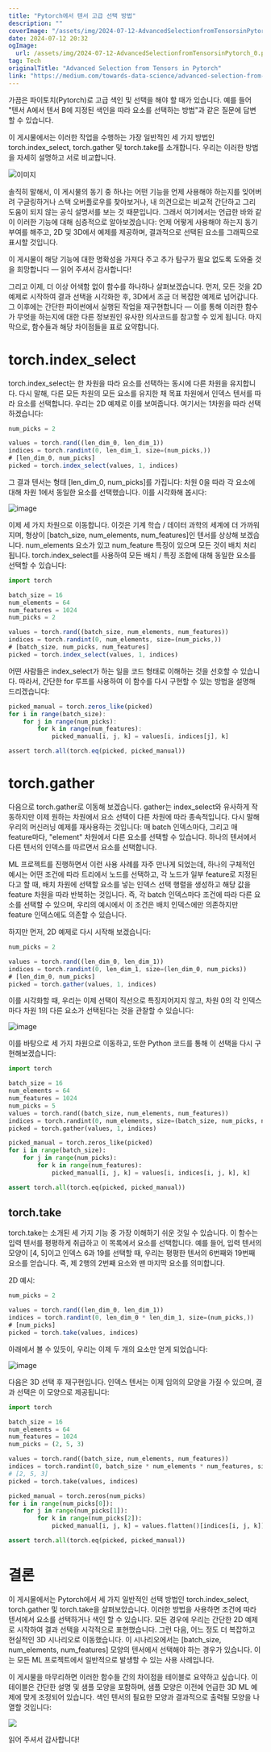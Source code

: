 ```yaml
---
title: "Pytorch에서 텐서 고급 선택 방법"
description: ""
coverImage: "/assets/img/2024-07-12-AdvancedSelectionfromTensorsinPytorch_0.png"
date: 2024-07-12 20:32
ogImage: 
  url: /assets/img/2024-07-12-AdvancedSelectionfromTensorsinPytorch_0.png
tag: Tech
originalTitle: "Advanced Selection from Tensors in Pytorch"
link: "https://medium.com/towards-data-science/advanced-selection-from-tensors-in-pytorch-f012e52eef80"
---
```



가끔은 파이토치(Pytorch)로 고급 색인 및 선택을 해야 할 때가 있습니다. 예를 들어 "텐서 A에서 텐서 B에 지정된 색인을 따라 요소를 선택하는 방법"과 같은 질문에 답변할 수 있습니다.

이 게시물에서는 이러한 작업을 수행하는 가장 일반적인 세 가지 방법인 torch.index_select, torch.gather 및 torch.take를 소개합니다. 우리는 이러한 방법을 자세히 설명하고 서로 비교합니다.

![이미지](/assets/img/2024-07-12-AdvancedSelectionfromTensorsinPytorch_0.png)

솔직히 말해서, 이 게시물의 동기 중 하나는 어떤 기능을 언제 사용해야 하는지를 잊어버려 구글링하거나 스택 오버플로우를 찾아보거나, 내 의견으로는 비교적 간단하고 그리 도움이 되지 않는 공식 설명서를 보는 것 때문입니다. 그래서 여기에서는 언급한 바와 같이 이러한 기능에 대해 심층적으로 알아보겠습니다: 언제 어떻게 사용해야 하는지 동기부여를 해주고, 2D 및 3D에서 예제를 제공하며, 결과적으로 선택된 요소를 그래픽으로 표시할 것입니다.

<div class="content-ad"></div>

이 게시물이 해당 기능에 대한 명확성을 가져다 주고 추가 탐구가 필요 없도록 도와줄 것을 희망합니다 — 읽어 주셔서 감사합니다!

그리고 이제, 더 이상 어색함 없이 함수를 하나하나 살펴보겠습니다. 먼저, 모든 것을 2D 예제로 시작하여 결과 선택을 시각화한 후, 3D에서 조금 더 복잡한 예제로 넘어갑니다. 그 이후에는 간단한 파이썬에서 실행된 작업을 재구현합니다 — 이를 통해 이러한 함수가 무엇을 하는지에 대한 다른 정보원인 유사한 의사코드를 참고할 수 있게 됩니다. 마지막으로, 함수들과 해당 차이점들을 표로 요약합니다.

# torch.index_select

torch.index_select는 한 차원을 따라 요소를 선택하는 동시에 다른 차원을 유지합니다. 다시 말해, 다른 모든 차원의 모든 요소를 유지한 채 목표 차원에서 인덱스 텐서를 따라 요소를 선택합니다. 우리는 2D 예제로 이를 보여줍니다. 여기서는 1차원을 따라 선택하겠습니다:

<div class="content-ad"></div>

```js
num_picks = 2

values = torch.rand((len_dim_0, len_dim_1))
indices = torch.randint(0, len_dim_1, size=(num_picks,))
# [len_dim_0, num_picks]
picked = torch.index_select(values, 1, indices)
```

그 결과 텐서는 형태 [len_dim_0, num_picks]를 가집니다: 차원 0을 따라 각 요소에 대해 차원 1에서 동일한 요소를 선택했습니다. 이를 시각화해 봅시다:

![image](/assets/img/2024-07-12-AdvancedSelectionfromTensorsinPytorch_1.png)

이제 세 가지 차원으로 이동합니다. 이것은 기계 학습 / 데이터 과학의 세계에 더 가까워지며, 형상이 [batch_size, num_elements, num_features]인 텐서를 상상해 보겠습니다. num_elements 요소가 있고 num_feature 특징이 있으며 모든 것이 배치 처리됩니다. torch.index_select를 사용하여 모든 배치 / 특징 조합에 대해 동일한 요소를 선택할 수 있습니다:


<div class="content-ad"></div>

```js
import torch

batch_size = 16
num_elements = 64
num_features = 1024
num_picks = 2

values = torch.rand((batch_size, num_elements, num_features))
indices = torch.randint(0, num_elements, size=(num_picks,))
# [batch_size, num_picks, num_features]
picked = torch.index_select(values, 1, indices)
```

어떤 사람들은 index_select가 하는 일을 코드 형태로 이해하는 것을 선호할 수 있습니다. 따라서, 간단한 for 루프를 사용하여 이 함수를 다시 구현할 수 있는 방법을 설명해 드리겠습니다:

```js
picked_manual = torch.zeros_like(picked)
for i in range(batch_size):
    for j in range(num_picks):
        for k in range(num_features):
            picked_manual[i, j, k] = values[i, indices[j], k]

assert torch.all(torch.eq(picked, picked_manual))
```

# torch.gather


<div class="content-ad"></div>

다음으로 torch.gather로 이동해 보겠습니다. gather는 index_select와 유사하게 작동하지만 이제 원하는 차원에서 요소 선택이 다른 차원에 따라 종속적입니다. 다시 말해 우리의 머신러닝 예제를 재사용하는 것입니다: 매 batch 인덱스마다, 그리고 매 feature마다, "element" 차원에서 다른 요소를 선택할 수 있습니다. 하나의 텐서에서 다른 텐서의 인덱스를 따르면서 요소를 선택합니다.

ML 프로젝트를 진행하면서 이런 사용 사례를 자주 만나게 되었는데, 하나의 구체적인 예시는 어떤 조건에 따라 트리에서 노드를 선택하고, 각 노드가 일부 feature로 지정된다고 할 때, 배치 차원에 선택할 요소를 넣는 인덱스 선택 행렬을 생성하고 해당 값을 feature 차원을 따라 반복하는 것입니다. 즉, 각 batch 인덱스마다 조건에 따라 다른 요소를 선택할 수 있으며, 우리의 예시에서 이 조건은 배치 인덱스에만 의존하지만 feature 인덱스에도 의존할 수 있습니다.

하지만 먼저, 2D 예제로 다시 시작해 보겠습니다:

```js
num_picks = 2

values = torch.rand((len_dim_0, len_dim_1))
indices = torch.randint(0, len_dim_1, size=(len_dim_0, num_picks))
# [len_dim_0, num_picks]
picked = torch.gather(values, 1, indices)
```

<div class="content-ad"></div>

이를 시각화할 때, 우리는 이제 선택이 직선으로 특징지어지지 않고, 차원 0의 각 인덱스마다 차원 1의 다른 요소가 선택된다는 것을 관찰할 수 있습니다:

![image](/assets/img/2024-07-12-AdvancedSelectionfromTensorsinPytorch_2.png)

이를 바탕으로 세 가지 차원으로 이동하고, 또한 Python 코드를 통해 이 선택을 다시 구현해보겠습니다:

```python
import torch

batch_size = 16
num_elements = 64
num_features = 1024
num_picks = 5
values = torch.rand((batch_size, num_elements, num_features))
indices = torch.randint(0, num_elements, size=(batch_size, num_picks, num_features))
picked = torch.gather(values, 1, indices)

picked_manual = torch.zeros_like(picked)
for i in range(batch_size):
    for j in range(num_picks):
        for k in range(num_features):
            picked_manual[i, j, k] = values[i, indices[i, j, k], k]

assert torch.all(torch.eq(picked, picked_manual))
```

<div class="content-ad"></div>

## torch.take

torch.take는 소개된 세 가지 기능 중 가장 이해하기 쉬운 것일 수 있습니다. 이 함수는 입력 텐서를 평평하게 취급하고 이 목록에서 요소를 선택합니다. 예를 들어, 입력 텐서의 모양이 [4, 5]이고 인덱스 6과 19를 선택할 때, 우리는 평평한 텐서의 6번째와 19번째 요소를 얻습니다. 즉, 제 2행의 2번째 요소와 맨 마지막 요소를 의미합니다.

2D 예시:

```js
num_picks = 2

values = torch.rand((len_dim_0, len_dim_1))
indices = torch.randint(0, len_dim_0 * len_dim_1, size=(num_picks,))
# [num_picks]
picked = torch.take(values, indices)
```

<div class="content-ad"></div>

아래에서 볼 수 있듯이, 우리는 이제 두 개의 요소만 얻게 되었습니다:

![image](/assets/img/2024-07-12-AdvancedSelectionfromTensorsinPytorch_3.png)

다음은 3D 선택 후 재구현입니다. 인덱스 텐서는 이제 임의의 모양을 가질 수 있으며, 결과 선택은 이 모양으로 제공됩니다:

```python
import torch

batch_size = 16
num_elements = 64
num_features = 1024
num_picks = (2, 5, 3)

values = torch.rand((batch_size, num_elements, num_features))
indices = torch.randint(0, batch_size * num_elements * num_features, size=num_picks)
# [2, 5, 3]
picked = torch.take(values, indices)

picked_manual = torch.zeros(num_picks)
for i in range(num_picks[0]):
    for j in range(num_picks[1]):
        for k in range(num_picks[2]):
            picked_manual[i, j, k] = values.flatten()[indices[i, j, k]]

assert torch.all(torch.eq(picked, picked_manual))
```

<div class="content-ad"></div>

# 결론

이 게시물에서는 Pytorch에서 세 가지 일반적인 선택 방법인 torch.index_select, torch.gather 및 torch.take을 살펴보았습니다. 이러한 방법을 사용하면 조건에 따라 텐서에서 요소를 선택하거나 색인 할 수 있습니다. 모든 경우에 우리는 간단한 2D 예제로 시작하여 결과 선택을 시각적으로 표현했습니다. 그런 다음, 어느 정도 더 복잡하고 현실적인 3D 시나리오로 이동했습니다. 이 시나리오에서는 [batch_size, num_elements, num_features] 모양의 텐서에서 선택해야 하는 경우가 있습니다. 이는 모든 ML 프로젝트에서 일반적으로 발생할 수 있는 사용 사례입니다.

이 게시물을 마무리하면 이러한 함수들 간의 차이점을 테이블로 요약하고 싶습니다. 이 테이블은 간단한 설명 및 샘플 모양을 포함하며, 샘플 모양은 이전에 언급한 3D ML 예제에 맞게 조정되어 있습니다. 색인 텐서의 필요한 모양과 결과적으로 출력될 모양을 나열할 것입니다:

<img src="/assets/img/2024-07-12-AdvancedSelectionfromTensorsinPytorch_4.png" />

<div class="content-ad"></div>

읽어 주셔서 감사합니다!